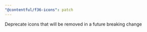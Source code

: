 ```yaml
---
"@contentful/f36-icons": patch
---
```


Deprecate icons that will be removed in a future breaking change
